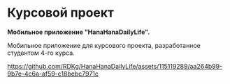 # Курсовой проект 
****Мобильное приложение "HanaHanaDailyLife".****

Мобильное приложение для курсового проекта, разработанное студентом 4-го курса.

https://github.com/RDKg/HanaHanaDailyLife/assets/115119289/aa264b99-9b7e-4c6a-af59-c18bebc7971c



